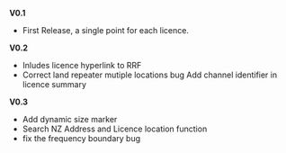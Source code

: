 **V0.1**

- First Release, a single point for each licence.

**V0.2**

- Inludes licence hyperlink to RRF
- Correct land repeater mutiple locations bug
Add channel identifier in licence summary

**V0.3**
- Add dynamic size marker
- Search NZ Address and Licence location function
- fix the frequency boundary bug
